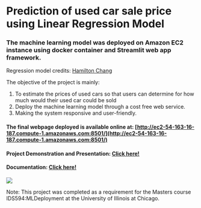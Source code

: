 # Prediction of used car sale price using Linear Regression Model
### The machine learning model was deployed on Amazon EC2 instance using docker container and Streamlit web app framework.

Regression model credits: [Hamilton Chang](https://github.com/hamiltonchangcodes/Used_Car_Linear_Regression_Prediction)

The objective of the project is mainly:
1. To estimate the prices of used cars so that users can determine for how much would their used car could be sold 
2. Deploy the machine learning model through a cost free web service.
3. Making the system responsive and user-friendly.

#### The final webpage deployed is available online at: [http://ec2-54-163-16-187.compute-1.amazonaws.com:8501/](http://ec2-54-163-16-187.compute-1.amazonaws.com:8501/)
#### Project Demonstration and Presentation: [Click here!](https://www.youtube.com/watch?v=8anY4NGTcBA&feature=youtu.be)
#### Documentation: [Click here!](https://github.com/krishangi-deka/carprice/blob/main/Project%20Report%20IDS%20594_EstimatingPricesOfUsedCars.pdf)
![](https://github.com/krishangi-deka/carprice/blob/main/webpageScreenshot.jpg)

Note: This project was completed as a requirement for the Masters course IDS594:MLDeployment at the University of Illinois at Chicago.

